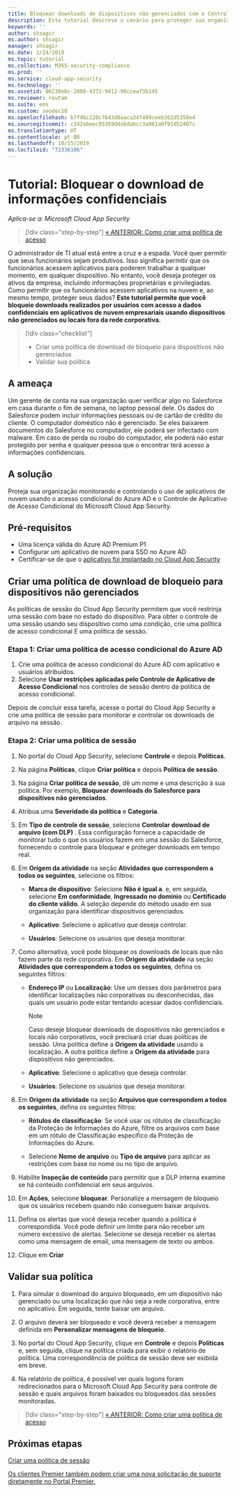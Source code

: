 ```yaml
---
title: Bloquear downloads de dispositivos não gerenciados com o Controle de Aplicativos de Acesso Condicional do Cloud App Security
description: Este tutorial descreve o cenário para proteger sua organização contra downloads de dados confidenciais por dispositivos não gerenciados usando as funcionalidades de proxy reverso do Azure AD.
keywords: ''
author: shsagir
ms.author: shsagir
manager: shsagir
ms.date: 1/24/2019
ms.topic: tutorial
ms.collection: M365-security-compliance
ms.prod: ''
ms.service: cloud-app-security
ms.technology: ''
ms.assetid: 06238ebc-2088-4372-9412-96cceaf3b145
ms.reviewer: reutam
ms.suite: ems
ms.custom: seodec18
ms.openlocfilehash: b7f4bc220c7643d8aaca34f409ceeb262d5358e4
ms.sourcegitcommit: c342abeec95359ddabdabcc3a081a0f91d52407c
ms.translationtype: HT
ms.contentlocale: pt-BR
ms.lasthandoff: 10/15/2019
ms.locfileid: "72336106"
---
```

# <a name="tutorial-block-download-of-sensitive-information"></a>Tutorial: Bloquear o download de informações confidenciais 

*Aplica-se a: Microsoft Cloud App Security*

>[!div class="step-by-step"]
[« ANTERIOR: Como criar uma política de acesso](access-policy-aad.md)

O administrador de TI atual está entre a cruz e a espada. Você quer permitir que seus funcionários sejam produtivos. Isso significa permitir que os funcionários acessem aplicativos para poderem trabalhar a qualquer momento, em qualquer dispositivo. No entanto, você deseja proteger os ativos da empresa, incluindo informações proprietárias e privilegiadas. Como permitir que os funcionários acessem aplicativos na nuvem e, ao mesmo tempo, proteger seus dados? **Este tutorial permite que você bloqueie downloads realizados por usuários com acesso a dados confidenciais em aplicativos de nuvem empresariais usando dispositivos não gerenciados ou locais fora da rede corporativa.**

> [!div class="checklist"]
> * Criar uma política de download de bloqueio para dispositivos não gerenciados
> * Validar sua política


## <a name="the-threat"></a>A ameaça

Um gerente de conta na sua organização quer verificar algo no Salesforce em casa durante o fim de semana, no laptop pessoal dele. Os dados do Salesforce podem incluir informações pessoais ou de cartão de crédito do cliente. O computador doméstico não é gerenciado. Se eles baixarem documentos do Salesforce no computador, ele poderá ser infectado com malware. Em caso de perda ou roubo do computador, ele poderá não estar protegido por senha e qualquer pessoa que o encontrar terá acesso a informações confidenciais.

## <a name="the-solution"></a>A solução

Proteja sua organização monitorando e controlando o uso de aplicativos de nuvem usando o acesso condicional do Azure AD e o Controle de Aplicativo de Acesso Condicional do Microsoft Cloud App Security.  

## <a name="prerequisites"></a>Pré-requisitos

- Uma licença válida do Azure AD Premium P1
- Configurar um aplicativo de nuvem para SSO no Azure AD  
- Certificar-se de que o [aplicativo foi implantado no Cloud App Security](proxy-deployment-aad.md)

## <a name="create-a-block-download-policy-for-unmanaged-devices"></a>Criar uma política de download de bloqueio para dispositivos não gerenciados  

As políticas de sessão do Cloud App Security permitem que você restrinja uma sessão com base no estado do dispositivo. Para obter o controle de uma sessão usando seu dispositivo como uma condição, crie uma política de acesso condicional E uma política de sessão.

### <a name="step-1-create-an-azure-ad-conditional-access-policy"></a>Etapa 1: Criar uma política de acesso condicional do Azure AD

1. Crie uma política de acesso condicional do Azure AD com aplicativo e usuários atribuídos.
2. Selecione **Usar restrições aplicadas pelo Controle de Aplicativo de Acesso Condicional** nos controles de sessão dentro da política de acesso condicional.

Depois de concluir essa tarefa, acesse o portal do Cloud App Security e crie uma política de sessão para monitorar e controlar os downloads de arquivo na sessão.

### <a name="step-2-create-a-session-policy"></a>Etapa 2: Criar uma política de sessão

1. No portal do Cloud App Security, selecione **Controle** e depois **Políticas**. 

2. Na página **Políticas**, clique **Criar política** e depois **Política de sessão**.
 
3. Na página **Criar política de sessão**, dê um nome e uma descrição à sua política. Por exemplo, **Bloquear downloads do Salesforce para dispositivos não gerenciados**.

4. Atribua uma **Severidade da política** e **Categoria**.

5. Em **Tipo de controle de sessão**, selecione **Controlar download de arquivo (com DLP)** . Essa configuração fornece a capacidade de monitorar tudo o que os usuários fazem em uma sessão do Salesforce, fornecendo o controle para bloquear e proteger downloads em tempo real.

6. Em **Origem da atividade** na seção **Atividades que correspondem a todos os seguintes**, selecione os filtros: 

   - **Marca de dispositivo**: Selecione **Não é igual a**. e, em seguida, selecione **Em conformidade**, **Ingressado no domínio** ou **Certificado do cliente válido**. A seleção depende do método usado em sua organização para identificar dispositivos gerenciados. 

   - **Aplicativo**: Selecione o aplicativo que deseja controlar.  

   - **Usuários**: Selecione os usuários que deseja monitorar.  

7. Como alternativa, você pode bloquear os downloads de locais que não fazem parte da rede corporativa. Em **Origem da atividade** na seção **Atividades que correspondem a todos os seguintes**, defina os seguintes filtros:

   - **Endereço IP** ou **Localização**: Use um desses dois parâmetros para identificar localizações não corporativas ou desconhecidas, das quais um usuário pode estar tentando acessar dados confidenciais.

     > [!NOTE]
     > Caso deseje bloquear downloads de dispositivos não gerenciados e locais não corporativos, você precisará criar duas políticas de sessão. Uma política define a **Origem da atividade** usando a localização. A outra política define a **Origem da atividade** para dispositivos não gerenciados.

   - **Aplicativo**: Selecione o aplicativo que deseja controlar.

   - **Usuários**: Selecione os usuários que deseja monitorar.  

8. Em **Origem da atividade** na seção **Arquivos que correspondem a todos os seguintes**, defina os seguintes filtros: 

   - **Rótulos de classificação**: Se você usar os rótulos de classificação da Proteção de Informações do Azure, filtre os arquivos com base em um rótulo de Classificação específico da Proteção de Informações do Azure.

   - Selecione **Nome de arquivo** ou **Tipo de arquivo** para aplicar as restrições com base no nome ou no tipo de arquivo.
9. Habilite **Inspeção de conteúdo** para permitir que a DLP interna examine se há conteúdo confidencial em seus arquivos. 

10. Em **Ações**, selecione **bloquear**. Personalize a mensagem de bloqueio que os usuários recebem quando não conseguem baixar arquivos.  

11. Defina os alertas que você deseja receber quando a política é correspondida. Você pode definir um limite para não receber um número excessivo de alertas. Selecione se deseja receber os alertas como uma mensagem de email, uma mensagem de texto ou ambos.

12. Clique em **Criar**  

## <a name="validate-your-policy"></a>Validar sua política

1. Para simular o download do arquivo bloqueado, em um dispositivo não gerenciado ou uma localização que não seja a rede corporativa, entre no aplicativo. Em seguida, tente baixar um arquivo.

2. O arquivo deverá ser bloqueado e você deverá receber a mensagem definida em **Personalizar mensagens de bloqueio**. 

3. No portal do Cloud App Security, clique em **Controle** e depois **Políticas** e, sem seguida, clique na política criada para exibir o relatório de política. Uma correspondência de política de sessão deve ser exibida em breve. 

4. Na relatório de política, é possível ver quais logons foram redirecionados para o Microsoft Cloud App Security para controle de sessão e quais arquivos foram baixados ou bloqueados das sessões monitoradas.

>[!div class="step-by-step"]
[« ANTERIOR: Como criar uma política de acesso](access-policy-aad.md)

## <a name="next-steps"></a>Próximas etapas
  
[Criar uma política de sessão](session-policy-aad.md)   

[Os clientes Premier também podem criar uma nova solicitação de suporte diretamente no Portal Premier.](https://premier.microsoft.com/)  
  
  
